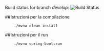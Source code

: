Build status for branch _develop_: ![Build Status](https://codebuild.eu-central-1.amazonaws.com/badges?uuid=eyJlbmNyeXB0ZWREYXRhIjoiMmhDcWRCUllRWGQzUW9yNFVieG5VYTZrdlVUTkVIREhibmVJNHVaMDNoYjJDVE9Ba2daalBNUG4zZWxNaXMyWjRFRDlYcWV0YnZFT2o1ZHVCYi9SWlVjPSIsIml2UGFyYW1ldGVyU3BlYyI6IkxOVmM2RDYzVWI1U1dId0UiLCJtYXRlcmlhbFNldFNlcmlhbCI6MX0%3D&branch=develop)

##Istruzioni per la compilazione
```
    ./mvnw clean install
```

##Istruzioni per il run
```
    ./mvnw spring-boot:run
```


